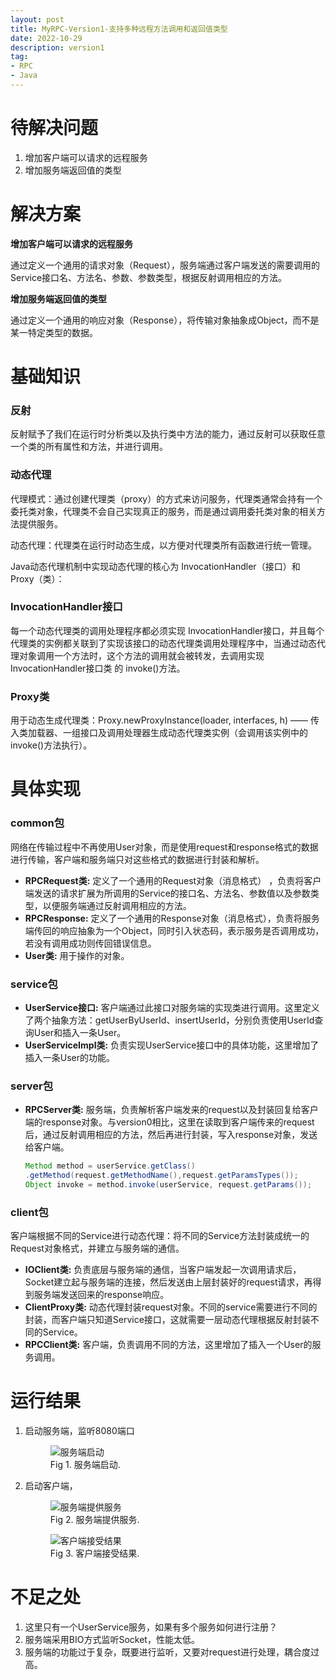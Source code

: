 ```yaml
---
layout: post
title: MyRPC-Version1-支持多种远程方法调用和返回值类型
date: 2022-10-29
description: version1
tag:
- RPC
- Java
---
```

# 待解决问题

1. 增加客户端可以请求的远程服务
2. 增加服务端返回值的类型

# 解决方案

**增加客户端可以请求的远程服务**

通过定义一个通用的请求对象（Request），服务端通过客户端发送的需要调用的Service接口名、方法名、参数、参数类型，根据反射调用相应的方法。

**增加服务端返回值的类型**

通过定义一个通用的响应对象（Response），将传输对象抽象成Object，而不是某一特定类型的数据。

# 基础知识

### 反射

反射赋予了我们在运行时分析类以及执行类中方法的能力，通过反射可以获取任意一个类的所有属性和方法，并进行调用。

### 动态代理

代理模式：通过创建代理类（proxy）的方式来访问服务，代理类通常会持有一个委托类对象，代理类不会自己实现真正的服务，而是通过调用委托类对象的相关方法提供服务。

动态代理：代理类在运行时动态生成，以方便对代理类所有函数进行统一管理。

Java动态代理机制中实现动态代理的核心为 InvocationHandler（接口）和 Proxy（类）：

### InvocationHandler接口

每一个动态代理类的调用处理程序都必须实现 InvocationHandler接口，并且每个代理类的实例都关联到了实现该接口的动态代理类调用处理程序中，当通过动态代理对象调用一个方法时，这个方法的调用就会被转发，去调用实现 InvocationHandler接口类 的 invoke()方法。

### Proxy类

用于动态生成代理类：Proxy.newProxyInstance(loader, interfaces, h) —— 传入类加载器、一组接口及调用处理器生成动态代理类实例（会调用该实例中的invoke()方法执行）。

# 具体实现

### common包

网络在传输过程中不再使用User对象，而是使用request和response格式的数据进行传输，客户端和服务端只对这些格式的数据进行封装和解析。

* **RPCRequest类:** 定义了一个通用的Request对象（消息格式） ，负责将客户端发送的请求扩展为所调用的Service的接口名、方法名、参数值以及参数类型，以便服务端通过反射调用相应的方法。
* **RPCResponse:** 定义了一个通用的Response对象（消息格式），负责将服务端传回的响应抽象为一个Object，同时引入状态码，表示服务是否调用成功，若没有调用成功则传回错误信息。
* **User类:** 用于操作的对象。

### service包

* **UserService接口:** 客户端通过此接口对服务端的实现类进行调用。这里定义了两个抽象方法：getUserByUserId、insertUserId，分别负责使用UserId查询User和插入一条User。
* **UserServiceImpl类:** 负责实现UserService接口中的具体功能，这里增加了插入一条User的功能。

### server包

* **RPCServer类:** 服务端，负责解析客户端发来的request以及封装回复给客户端的response对象。与version0相比，这里在读取到客户端传来的request后，通过反射调用相应的方法，然后再进行封装，写入response对象，发送给客户端。
    ```java
    Method method = userService.getClass()
    .getMethod(request.getMethodName(),request.getParamsTypes());
    Object invoke = method.invoke(userService, request.getParams());
    ```

### client包

客户端根据不同的Service进行动态代理：将不同的Service方法封装成统一的Request对象格式，并建立与服务端的通信。

* **IOClient类:** 负责底层与服务端的通信，当客户端发起一次调用请求后，Socket建立起与服务端的连接，然后发送由上层封装好的request请求，再得到服务端发送回来的response响应。
* **ClientProxy类:** 动态代理封装request对象。不同的service需要进行不同的封装，而客户端只知道Service接口，这就需要一层动态代理根据反射封装不同的Service。
* **RPCClient类:** 客户端，负责调用不同的方法，这里增加了插入一个User的服务调用。

# 运行结果

1. 启动服务端，监听8080端口
    <figure>
    <img src="https://s1.ax1x.com/2023/06/26/pCU0zgH.png" alt="服务端启动" >
    <figcaption>Fig 1. 服务端启动.</figcaption>
    </figure>

2. 启动客户端，
    <figure>
    <img src="https://s1.ax1x.com/2023/06/26/pCUB9KA.png" alt="服务端提供服务" >
    <figcaption>Fig 2. 服务端提供服务.</figcaption>
    </figure>

    <figure>
    <img src="https://s1.ax1x.com/2023/06/26/pCUBkUf.png" alt="客户端接受结果" >
    <figcaption>Fig 3. 客户端接受结果.</figcaption>
    </figure>

# 不足之处

1. 这里只有一个UserService服务，如果有多个服务如何进行注册？
2. 服务端采用BIO方式监听Socket，性能太低。
3. 服务端的功能过于复杂，既要进行监听，又要对request进行处理，耦合度过高。

